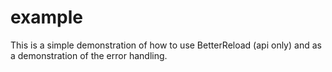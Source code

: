 # example

This is a simple demonstration of how to use BetterReload (api only) and as a demonstration of the error handling.